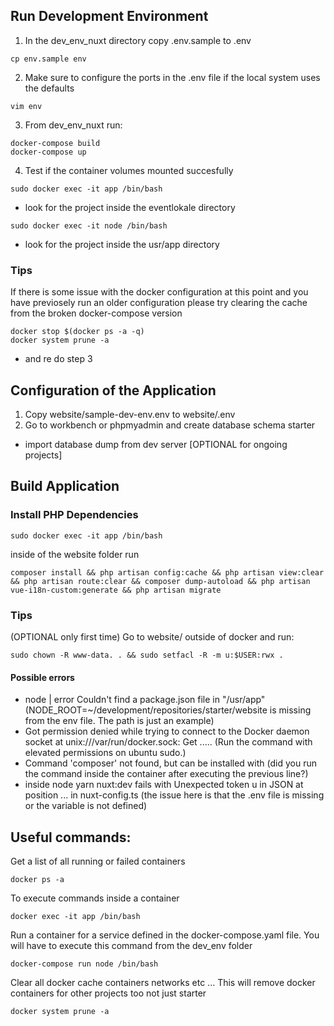 ##  Run Development Environment

1. In the dev_env_nuxt directory copy .env.sample to .env
```shell
cp env.sample env
```

2. Make sure to configure the ports in the .env file if the local system uses the defaults
```shell
vim env
```

3. From dev_env_nuxt run:
```shell
docker-compose build
docker-compose up
```

4. Test if the container volumes mounted succesfully
```shell
sudo docker exec -it app /bin/bash
```
- look for the project inside the eventlokale directory
```shell
sudo docker exec -it node /bin/bash
```
-  look for the project inside the usr/app directory


### Tips

If there is some issue with the docker configuration at this point and you have previosely run an older configuration please try clearing the cache from the broken docker-compose version
```shell
docker stop $(docker ps -a -q)
docker system prune -a
```
- and re do step 3

## Configuration of the Application

1. Copy website/sample-dev-env.env to website/.env
2. Go to workbench or phpmyadmin and create database schema starter
- import database dump from dev server [OPTIONAL for ongoing projects]

## Build Application

### Install PHP Dependencies
```shell
sudo docker exec -it app /bin/bash
```
inside of the website folder run
```shell
composer install && php artisan config:cache && php artisan view:clear && php artisan route:clear && composer dump-autoload && php artisan vue-i18n-custom:generate && php artisan migrate
```

### Tips

(OPTIONAL only first time) Go to website/ outside of docker and run:
```shell
sudo chown -R www-data. . && sudo setfacl -R -m u:$USER:rwx .
```

#### Possible errors
- node | error Couldn't find a package.json file in "/usr/app" (NODE_ROOT=~/development/repositories/starter/website is missing from the env file. The path is just an example)
- Got permission denied while trying to connect to the Docker daemon socket at unix:///var/run/docker.sock: Get ..... (Run the command with elevated permissions on ubuntu sudo.)
- Command 'composer' not found, but can be installed with (did you run the command inside the container after executing the previous line?)
- inside node yarn nuxt:dev fails with Unexpected token u in JSON at position ... in nuxt-config.ts (the issue here is that the .env file is missing or the variable is not defined)

## Useful commands:

Get a list of all running or failed containers
```shell
docker ps -a
```
To execute commands inside a container
```shell
docker exec -it app /bin/bash
```
Run a container for a service defined in the docker-compose.yaml file. You will have to execute this command from the dev_env folder
```shell
docker-compose run node /bin/bash
```
Clear all docker cache containers networks etc ... This will remove docker containers for other projects too not just starter
```shell
docker system prune -a
```
